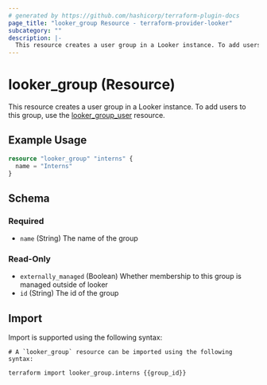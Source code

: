 ```yaml
---
# generated by https://github.com/hashicorp/terraform-plugin-docs
page_title: "looker_group Resource - terraform-provider-looker"
subcategory: ""
description: |-
  This resource creates a user group in a Looker instance. To add users to this group, use the lookergroupuser https://github.com/resolutionlife/terraform-provider-looker/blob/main/docs/resources/group_user.md resource.
---
```


# looker_group (Resource)

This resource creates a user group in a Looker instance. To add users to this group, use the [looker_group_user](https://github.com/resolutionlife/terraform-provider-looker/blob/main/docs/resources/group_user.md) resource.

## Example Usage

```terraform
resource "looker_group" "interns" {
  name = "Interns"
}
```

<!-- schema generated by tfplugindocs -->
## Schema

### Required

- `name` (String) The name of the group

### Read-Only

- `externally_managed` (Boolean) Whether membership to this group is managed outside of looker
- `id` (String) The id of the group

## Import

Import is supported using the following syntax:

```shell
# A `looker_group` resource can be imported using the following syntax:

terraform import looker_group.interns {{group_id}}
```
